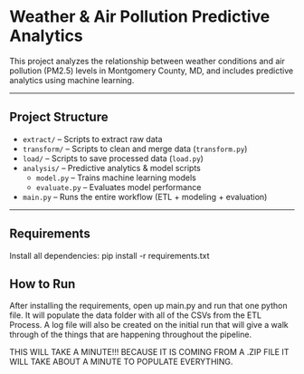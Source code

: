 # Weather & Air Pollution Predictive Analytics

This project analyzes the relationship between weather conditions and air pollution (PM2.5) levels in Montgomery County, MD, and includes predictive analytics using machine learning.

---

## **Project Structure**
- `extract/` – Scripts to extract raw data  
- `transform/` – Scripts to clean and merge data (`transform.py`)  
- `load/` – Scripts to save processed data (`load.py`)  
- `analysis/` – Predictive analytics & model scripts  
  - `model.py` – Trains machine learning models  
  - `evaluate.py` – Evaluates model performance  
- `main.py` – Runs the entire workflow (ETL + modeling + evaluation)  

---

## **Requirements**
Install all dependencies:
pip install -r requirements.txt

## **How to Run**
After installing the requirements, open up main.py and run that one python file. It will populate the data folder with all of the CSVs from the ETL Process. A log file will also be created on the initial run that will give a walk through of the things that are happening throughout the pipeline.

THIS WILL TAKE A MINUTE!!! BECAUSE IT IS COMING FROM A .ZIP FILE IT WILL TAKE ABOUT A MINUTE TO POPULATE EVERYTHING.


